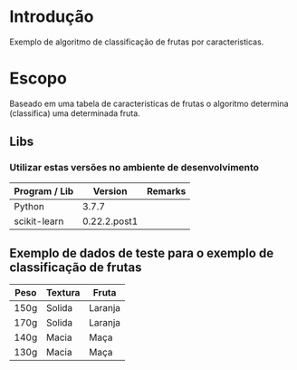# Introdução 
Exemplo de algoritmo de classificação de frutas por caracteristicas.

# Escopo
Baseado em uma tabela de caracteristicas de frutas o algoritmo determina 
(classifica) uma determinada fruta.

## Libs
### Utilizar estas versões no ambiente de desenvolvimento
| Program / Lib | Version      | Remarks |
| ------------- | ------------ | ------- |
| Python        | 3.7.7        |         |
| scikit-learn  | 0.22.2.post1 |         |

## Exemplo de dados de teste para o exemplo de classificação de frutas
| Peso | Textura | Fruta   |
| ---- | ------- | ------- |
| 150g | Solida  | Laranja |
| 170g | Solida  | Laranja |
| 140g | Macia   | Maça    |
| 130g | Macia   | Maça    |
